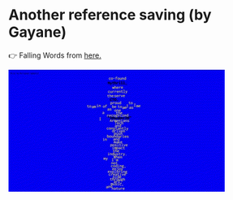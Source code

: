 # Another reference saving (by Gayane)

👉 Falling Words from [here.](https://codepen.io/gayane-gasparyan/pen/LYJEoZM)

![preview](./Words_ref.gif)
